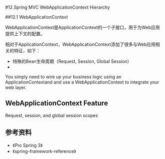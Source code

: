 #12.Spring MVC WebApplicationContext Hierarchy

##12.1 WebApplicationContext

WebApplicationContext是ApplicationContext的一个子接口，用于为Web应用提供上下文的配置。

相对于ApplicationContext，WebApplicationContext添加了很多与Web应用相关的特征，如下：

  * 特殊的Bean生命周期（Request, Session, Global Session）
  * 

You simply need to wire up your business logic using an ApplicationContextand and use a WebApplicationContext  to integrate your web layer.

## WebApplicationContext Feature

Request, session, and global session scopes

## 参考资料
  
* 《Pro Spring 3》
* 《spring-framework-reference》

